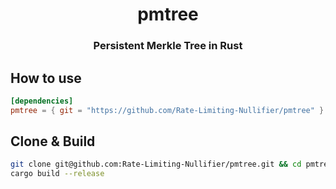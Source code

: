 <h1 align="center">pmtree</h1>

<h3 align="center">Persistent Merkle Tree in Rust</h3>

## How to use
```toml
[dependencies]
pmtree = { git = "https://github.com/Rate-Limiting-Nullifier/pmtree" }
```

## Clone & Build
```bash
git clone git@github.com:Rate-Limiting-Nullifier/pmtree.git && cd pmtree
cargo build --release
```
